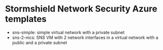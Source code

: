 # Stormshield Network Security Azure templates

* sns-simple: simple virtual network with a private subnet
* sns-2-nics: SNS VM with 2 network interfaces in a virtual network with a public and a private subnet
